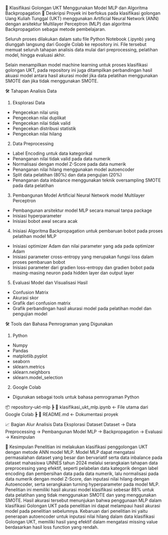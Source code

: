 📌 Klasifikasi Golongan UKT Menggunakan Model MLP dan Algoritma Backpropagation
📖 Deskripsi
Proyek ini berfokus pada klasifikasi golongan Uang Kuliah Tunggal (UKT) menggunakan Artificial Neural Network (ANN) dengan arsitektur Multilayer Perceptron (MLP) dan algoritma Backpropagation sebagai metode pembelajaran.

Seluruh proses dilakukan dalam satu file Python Notebook (.ipynb) yang diunggah langsung dari Google Colab ke repository ini. File tersebut memuat seluruh tahapan analisis data mulai dari preprocessing, pelatihan model, hingga evaluasi akhir.

Selain menampilkan model machine learning untuk proses klasifikasi golongan UKT, pada repository ini juga ditampilkan perbandingan hasil akuasi model antara hasil akurasi model jika data pelatihan menggunakan SMOTE dan jika tidak menggunakan SMOTE.

🛠️ Tahapan Analisis Data
1. Eksplorasi Data
  * Pengecekan nilai uniq
  * Pengecekan nilai duplikat
  * Pengecekan nilai tidak valid
  * Pengecekan distribusi statistik
  * Pengecekan nilai hilang
2. Data Preprocessing
  * Label Encoding untuk data kategorikal
  * Penanganan nilai tidak valid pada data numerik
  * Normalisasi dengan model Z-Score pada data numerik
  * Penanganan nilai hilang menggunakan model autoencoder
  * Split data pelatihan (80%) dan data pengujian (20%)
  * Penanganan data inbalance menggunakan teknik oversampling SMOTE pada data pelatihan
3. Pembangunan Model Artificial Neural Network model Multilayer Perceptron
  * Pembangunan arsitektur model MLP secara manual tanpa package
  * Inisiasi hyperparameter
  * Inisiasi bobot awal secara acak
4. Inisiasi Algoritma Backpropagation untuk pembaruan bobot pada proses pelatihan model MLP
  * Inisiasi optimizer Adam dan nilai parameter yang ada pada optimizer Adam
  * Inisiasi parameter cross-entropy yang merupakan fungsi loss dalam proses pembaruan bobot
  * Inisiasi parameter dari gradien loss-entropy dan gradien bobot pada masing-masing neuron pada hidden layer dan output layer
5. Evaluasi Model dan Visualisasi Hasil
  * Confusion Matrix
  * Akurasi skor
  * Grafik dari confusion matrix
  * Grafik perbandingan hasil akurasi model pada pelatihan model dan pengujian model

🛠️ Tools dan Bahasa Pemrograman yang Digunakan
1. Python
  * Numpy
  * Pandas
  * matplotlib.pyplot
  * seaborn
  * sklearn.metrics
  * sklearn.neighbors
  * sklearn.model_selection
2. Google Colab
  * Digunakan sebagai tools untuk bahasa pemrograman Python

📦 repository-ukt-mlp
 ┣ 📜 klasifikasi_ukt_mlp.ipynb   ← File utama dari Google Colab
 ┣ 📜 README.md                   ← Dokumentasi proyek

📈 Bagian Alur Analisis Data
Eksplorasi Dataset Dataset → Data Preprocessing → Pembangunan Model MLP → Backpropagation → Evaluasi → Kesimpulan

📜 Kesimpulan
Penelitian ini melakukan klasifikasi penggolongan UKT dengan metode ANN model MLP. Model MLP dapat mengatasi permasalahan dataset yang besar dan bervariatif serta data inbalance pada dataset mahasiswa UNNES tahun 2024 melalui serangkaian tahapan data preprocessing yang efektif, seperti pelabelan data kategorik dengan label encoding dan pembersihan data pada data numerik, lalu normalisasi pada data numerik dengan model Z-Score, dan inputasi nilai hilang dengan Autoencoder, serta serangkaian turning hyperparameter pada model MLP. Penelitian ini memiliki hasil akurasi model klasifikasi sebesar 88% untuk data pelatihan yang tidak menggunakan SMOTE dan yang menggunakan SMOTE. Hasil akurasi tersebut menunjukan bahwa penggunaan MLP dalam klasifikasi Golongan UKT pada penelitian ini dapat melampaui hasil akurasi model pada penelitian sebelumnya. Kebaruan dari penelitian ini yaitu penerapan autoencoder untuk inputasi nilai hilang dalam data klasifikasi Golongan UKT, memiliki hasil yang efektif dalam mengatasi missing value berdasarkan hasil loss function yang rendah.
